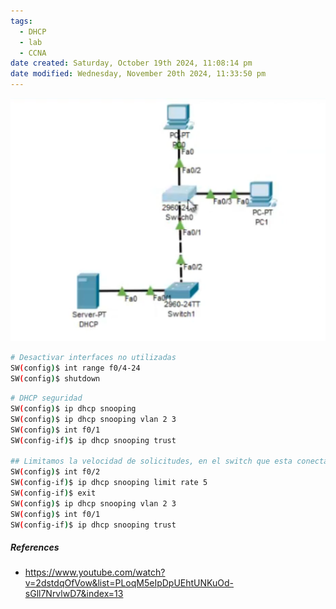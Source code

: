 ```yaml
---
tags:
  - DHCP
  - lab
  - CCNA
date created: Saturday, October 19th 2024, 11:08:14 pm
date modified: Wednesday, November 20th 2024, 11:33:50 pm
---
```



![](_anexos_/Screenshot%20from%202024-01-07%2003-02-58.png)

``` bash
# Desactivar interfaces no utilizadas
SW(config)$ int range f0/4-24
SW(config)$ shutdown
```

``` bash
# DHCP seguridad
SW(config)$ ip dhcp snooping
SW(config)$ ip dhcp snooping vlan 2 3
SW(config)$ int f0/1
SW(config-if)$ ip dhcp snooping trust

## Limitamos la velocidad de solicitudes, en el switch que esta conectado directamente al servidor DHCP
SW(config)$ int f0/2
SW(config-if)$ ip dhcp snooping limit rate 5
SW(config-if)$ exit
SW(config)$ ip dhcp snooping vlan 2 3
SW(config)$ int f0/1
SW(config-if)$ ip dhcp snooping trust

```


##### References
- https://www.youtube.com/watch?v=2dstdqOfVow&list=PLoqM5eIpDpUEhtUNKuOd-sGll7NrvlwD7&index=13
